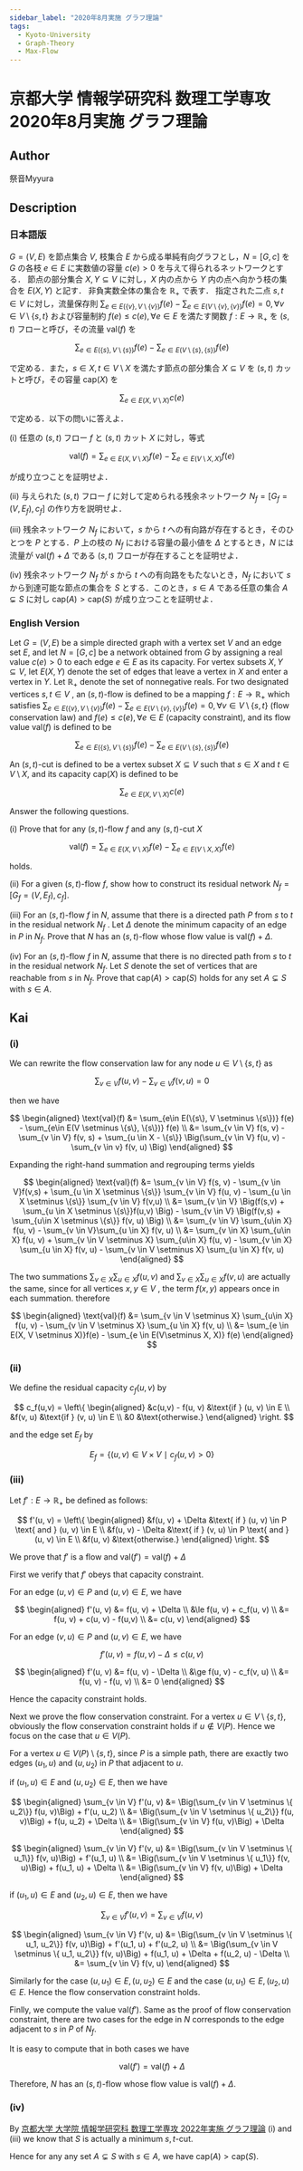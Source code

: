 ```yaml
---
sidebar_label: "2020年8月実施 グラフ理論"
tags:
  - Kyoto-University
  - Graph-Theory
  - Max-Flow
---
```

# 京都大学 情報学研究科 数理工学専攻 2020年8月実施 グラフ理論

## **Author**
祭音Myyura

## **Description**
### 日本語版
$G = (V, E)$ を節点集合 $V$, 枝集合 $E$ から成る単純有向グラフとし，$N = [G, c]$ を $G$ の各枝 $e \in E$ に実数値の容量 $c(e) > 0$ を与えて得られるネットワークとする．
節点の部分集合 $X, Y \subseteq V$ に対し，$X$ 内の点から $Y$ 内の点へ向かう枝の集合を $E(X, Y)$ と記す．
非負実数全体の集合を $\mathbb{R}_+$ で表す．
指定された二点 $s, t \in V$ に対し，流量保存則 $\sum_{e\in E(\{v\}, V \setminus \{v\})} f(e) - \sum_{e \in E(V \setminus \{v\}, \{v\})} f(e) = 0, \forall v \in V \setminus \{s, t\}$ および容量制約 $f(e) \le c(e), \forall e \in E$ を満たす関数 $f: E \rightarrow \mathbb{R}_+$ を $(s, t)$  フローと呼び，その流量 $\text{val}(f)$ を

$$
\sum_{e\in E(\{s\}, V \setminus \{s\})} f(e) - \sum_{e \in E(V \setminus \{s\}, \{s\})} f(e)
$$

で定める．また，$s \in X, t \in V \setminus X$ を満たす節点の部分集合 $X \subseteq V$ を $(s, t)$ カットと呼び，その容量 $\text{cap}(X)$ を

$$
\sum_{e \in E(X, V \setminus X)} c(e)
$$

で定める．以下の問いに答えよ．

(i) 任意の $(s, t)$ フロー $f$ と $(s, t)$ カット $X$ に対し，等式

$$
\text{val}(f) = \sum_{e \in E(X, V \setminus X)} f(e) - \sum_{e \in E(V \setminus X, X)} f(e)
$$

が成り立つことを証明せよ．

(ii) 与えられた $(s, t)$ フロー $f$ に対して定められる残余ネットワーク $N_f = [G_f = (V, E_f), c_f]$ の作り方を説明せよ．

(iii) 残余ネットワーク $N_f$ において，$s$ から $t$ への有向路が存在するとき，そのひとつを $P$ とする．$P$ 上の枝の $N_f$ における容量の最小値を $\Delta$ とするとき，$N$ には流量が $\text{val}(f) + \Delta$ である $(s, t)$ フローが存在することを証明せよ．

(iv) 残余ネットワーク $N_f$ が $s$ から $t$ への有向路をもたないとき，$N_f$ において $s$ から到達可能な節点の集合を $S$ とする．このとき，$s \in A$ である任意の集合 $A \subsetneq S$ に対し $\text{cap}(A) > \text{cap}(S)$ が成り立つことを証明せよ．

### English Version
Let $G = (V, E)$ be a simple directed graph with a vertex set $V$ and an edge set $E$, and let
$N = [G, c]$ be a network obtained from $G$ by assigning a real value $c(e) > 0$ to each edge $e \in E$ as its capacity.
For vertex subsets $X, Y \subseteq V$, let $E(X, Y)$ denote the set of edges that leave a vertex in $X$ and enter a vertex in $Y$. Let $\mathbb{R}_+$ denote the set of nonnegative reals.
For two designated vertices $s, t \in V$ , an $(s, t)$-flow is defined to be a mapping
$f : E → \mathbb{R}_+$ which satisfies $\sum_{e\in E(\{v\}, V \setminus \{v\})} f(e) - \sum_{e \in E(V \setminus \{v\}, \{v\})} f(e) = 0, \forall v \in V \setminus \{s, t\}$ (flow conservation law) and $f(e) \le c(e), \forall e \in E$ (capacity constraint), and its flow value $\text{val}(f)$ is defined to be

$$
\sum_{e\in E(\{s\}, V \setminus \{s\})} f(e) - \sum_{e \in E(V \setminus \{s\}, \{s\})} f(e)
$$

An $(s, t)$-cut is defined to be a vertex subset $X \subseteq V$ such that $s \in X$ and $t \in V \setminus X$, and its capacity $\text{cap}(X)$ is defined to be

$$
\sum_{e \in E(X, V \setminus X)} c(e)
$$

Answer the following questions.

(i) Prove that for any $(s, t)$-flow $f$ and any $(s, t)$-cut $X$

$$
\text{val}(f) = \sum_{e \in E(X, V \setminus X)} f(e) - \sum_{e \in E(V \setminus X, X)} f(e)
$$

holds.

(ii) For a given $(s, t)$-flow $f$, show how to construct its residual network $N_f = [G_f = (V, E_f), c_f]$.

(iii) For an $(s, t)$-flow $f$ in $N$, assume that there is a directed path $P$ from $s$ to $t$ in the residual network $N_f$ . Let $\Delta$ denote the minimum capacity of an edge in $P$ in $N_f$. Prove that $N$ has an $(s, t)$-flow whose flow value is $\text{val}(f) + \Delta$.

(iv) For an $(s, t)$-flow $f$ in $N$, assume that there is no directed path from $s$ to $t$ in the residual network $N_f$. Let $S$ denote the set of vertices that are reachable from $s$ in $N_f$. Prove that $\text{cap}(A) > \text{cap}(S)$ holds for any set $A \subsetneq S$ with $s \in A$.

## **Kai**
### (i)
We can rewrite the flow conservation law for any node $u \in V \setminus \{s, t\}$ as

$$
\sum_{v \in V}f(u, v) - \sum_{v \in V} f(v, u) = 0
$$

then we have

$$
\begin{aligned}
\text{val}(f) &= \sum_{e\in E(\{s\}, V \setminus \{s\})} f(e) - \sum_{e\in E(V \setminus \{s\}, \{s\})} f(e) \\
&= \sum_{v \in V} f(s, v) - \sum_{v \in V} f(v, s) + \sum_{u \in X - \{s\}} \Big(\sum_{v \in V} f(u, v) - \sum_{v \in v} f(v, u) \Big)
\end{aligned}
$$

Expanding the right-hand summation and regrouping terms yields

$$
\begin{aligned}
\text{val}(f) &= \sum_{v \in V} f(s, v) - \sum_{v \in V}f(v,s) + \sum_{u \in X \setminus \{s\}} \sum_{v \in V} f(u, v) - \sum_{u \in X \setminus \{s\}} \sum_{v \in V} f(v,u) \\
&= \sum_{v \in V} \Big(f(s,v) + \sum_{u \in X \setminus \{s\}}f(u,v) \Big) - \sum_{v \in V} \Big(f(v,s) + \sum_{u\in X \setminus \{s\}} f(v, u) \Big) \\
&= \sum_{v \in V} \sum_{u\in X} f(u, v) - \sum_{v \in V}\sum_{u \in X} f(v, u) \\
&= \sum_{v \in X} \sum_{u\in X} f(u, v) + \sum_{v \in V \setminus X} \sum_{u\in X} f(u, v) - \sum_{v \in X} \sum_{u \in X} f(v, u) - \sum_{v \in V \setminus X} \sum_{u \in X} f(v, u)
\end{aligned}
$$

The two summations $\sum_{v \in X} \sum_{u\in X} f(u, v)$ and $\sum_{v \in X} \sum_{u \in X} f(v, u)$ are actually the same, since for all vertices $x, y \in V$ , the term $f(x,y)$ appears once in each summation. therefore

$$
\begin{aligned}
\text{val}(f) &= \sum_{v \in V \setminus X} \sum_{u\in X} f(u, v) - \sum_{v \in V \setminus X} \sum_{u \in X} f(v, u) \\
&= \sum_{e \in E(X, V \setminus X)}f(e) - \sum_{e \in E(V\setminus X, X)} f(e)
\end{aligned}
$$

### (ii)
We define the residual capacity $c_f (u, v)$ by

$$
c_f(u,v) = \left\{
    \begin{aligned}
    &c(u,v) - f(u, v) &\text{if } (u, v) \in E \\
    &f(v, u)  &\text{if } (v, u) \in E \\
    &0 &\text{otherwise.}
    \end{aligned}
\right.
$$

and the edge set $E_f$ by

$$
E_f = \{(u,v) \in V \times V \ \mid \  c_f(u,v) > 0\}
$$

### (iii)
Let $f': E \rightarrow \mathbb{R}_+$ be defined as follows:

$$
f'(u, v) = \left\{
    \begin{aligned}
    &f(u, v) + \Delta &\text{ if } (u, v) \in P \text{ and } (u, v) \in E \\
    &f(u, v) - \Delta &\text{ if } (v, u) \in P \text{ and } (u, v) \in E \\
    &f(u, v) &\text{otherwise.}
    \end{aligned}
 \right.
$$

We prove that $f'$ is a flow and $\text{val}(f') = \text{val}(f) + \Delta$

First we verify that $f'$ obeys that capacity constraint.

For an edge $(u, v) \in P \text{ and } (u, v) \in E$, we have

$$
\begin{aligned}
f'(u, v) &= f(u, v) + \Delta \\
&\le f(u, v) + c_f(u, v) \\
&= f(u, v) + c(u, v) - f(u,v) \\
&= c(u, v)
\end{aligned}
$$

For an edge $(v, u) \in P \text{ and } (u, v) \in E$, we have

$$
f'(u, v) = f(u, v) - \Delta \le c(u, v)
$$

$$
\begin{aligned}
f'(u, v) &= f(u, v) - \Delta \\
&\ge f(u, v) - c_f(v, u) \\
&= f(u, v) - f(u, v) \\
&= 0
\end{aligned}
$$

Hence the capacity constraint holds.

Next we prove the flow conservation constraint.
For a vertex $u \in V \setminus \{s, t\}$, obviously the flow conservation constraint holds if $u \notin V(P)$.
Hence we focus on the case that $u \in V(P)$.

For a vertex $u \in V(P) \setminus \{s, t\}$, since $P$ is a simple path, there are exactly two edges $(u_1, u)$ and $(u, u_2)$ in $P$ that adjacent to $u$.

if $(u_1, u) \in E$ and $(u, u_2) \in E$, then we have

$$
\begin{aligned}
\sum_{v \in V} f'(u, v) &= \Big(\sum_{v \in V \setminus \{ u_2\}} f(u, v)\Big) + f'(u, u_2) \\
&= \Big(\sum_{v \in V \setminus \{ u_2\}} f(u, v)\Big) + f(u, u_2) + \Delta \\
&= \Big(\sum_{v \in V} f(u, v)\Big) + \Delta
\end{aligned}
$$

$$
\begin{aligned}
\sum_{v \in V} f'(v, u) &= \Big(\sum_{v \in V \setminus \{ u_1\}} f(v, u)\Big) + f'(u_1, u) \\
&= \Big(\sum_{v \in V \setminus \{ u_1\}} f(v, u)\Big) + f(u_1, u) + \Delta \\
&= \Big(\sum_{v \in V} f(v, u)\Big) + \Delta
\end{aligned}
$$

if $(u_1, u) \in E$ and $(u_2, u) \in E$, then we have

$$
\sum_{v \in V} f'(u, v) = \sum_{v \in V} f(u, v)
$$

$$
\begin{aligned}
\sum_{v \in V} f'(v, u) &= \Big(\sum_{v \in V \setminus \{ u_1, u_2\}} f(v, u)\Big) + f'(u_1, u) + f'(u_2, u) \\
&= \Big(\sum_{v \in V \setminus \{ u_1, u_2\}} f(v, u)\Big) + f(u_1, u) + \Delta + f(u_2, u) - \Delta \\
&= \sum_{v \in V} f(v, u)
\end{aligned}
$$

Similarly for the case $(u, u_1) \in E, (u, u_2) \in E$ and the case $(u, u_1) \in E, (u_2, u) \in E$.
Hence the flow conservation constraint holds.

Finlly, we compute the value $\text{val}(f')$.
Same as the proof of flow conservation constraint, there are two cases for the edge in $N$ corresponds to the edge adjacent to $s$ in $P$ of $N_f$.

It is easy to compute that in both cases we have

$$
\text{val}(f') = \text{val}(f) + \Delta
$$

Therefore, $N$ has an $(s, t)$-flow whose flow value is $\text{val}(f) + \Delta$.

### (iv)
By [京都大学 大学院 情報学研究科 数理工学専攻 2022年実施 グラフ理論](amp_202208_graph_theory.md) (i) and (iii) we know that $S$ is actually a minimum $s,t$-cut.

Hence for any any set $A \subsetneq S$ with $s \in A$, we have $\text{cap}(A) > \text{cap}(S)$.
